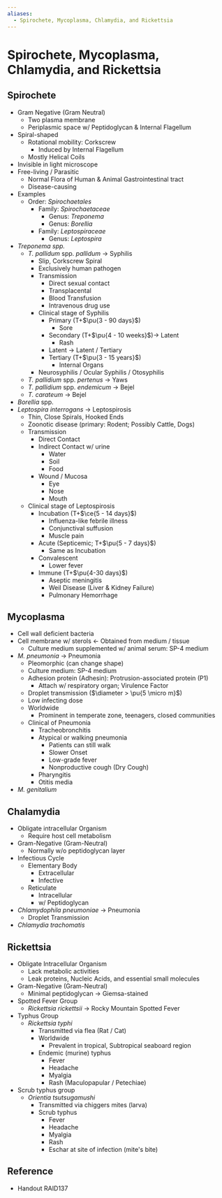 ```yaml
---
aliases:
  - Spirochete, Mycoplasma, Chlamydia, and Rickettsia
---
```


# Spirochete, Mycoplasma, Chlamydia, and Rickettsia

## Spirochete

- Gram Negative (Gram Neutral)
	- Two plasma membrane
	- Periplasmic space w/ Peptidoglycan & Internal Flagellum
- Spiral-shaped
	- Rotational mobility: Corkscrew
		- Induced by Internal Flagellum
	- Mostly Helical Coils
- Invisible in light microscope
- Free-living / Parasitic
	- Normal Flora of Human & Animal Gastrointestinal tract
	- Disease-causing
- Examples
	- Order: *Spirochaetales*
		- Family: *Spirochaetaceae*
			- Genus: *Treponema*
			- Genus: *Borellia*
		- Family: *Leptospiraceae*
			- Genus: *Leptospira*
- *Treponema spp.*
	- *T. pallidum* spp. *pallidum* → Syphilis
		- Slip, Corkscrew Spiral
		- Exclusively human pathogen
		- Transmission
			- Direct sexual contact
			- Transplacental
			- Blood Transfusion
			- Intravenous drug use
		- Clinical stage of Syphilis
			- Primary (T+$\pu{3 - 90 days}$)
				- Sore
			- Secondary (T+$\pu{4 - 10 weeks}$)→ Latent
				- Rash
			- Latent → Latent / Tertiary
			- Tertiary (T+$\pu{3 - 15 years}$)
				- Internal Organs
		- Neurosyphilis / Ocular Syphilis / Otosyphilis
	- *T. pallidium* spp. *pertenus* → Yaws
	- *T. pallidium* spp. *endemicum* → Bejel
	- *T. carateum* → Bejel
- *Borellia* spp.
- *Leptospira interrogans* → Leptospirosis
	- Thin, Close Spirals, Hooked Ends
	- Zoonotic disease (primary: Rodent; Possibly Cattle, Dogs)
	- Transmission
		- Direct Contact
		- Indirect Contact w/ urine
			- Water
			- Soil
			- Food
		- Wound / Mucosa
			- Eye
			- Nose
			- Mouth
	- Clinical stage of Leptospirosis
		- Incubation (T+$\ce{5 - 14 days}$)
			- Influenza-like febrile illness
			- Conjunctival suffusion
			- Muscle pain
		- Acute (Septicemic; T+$\pu{5 - 7 days}$)
			- Same as Incubation
		- Convalescent
			- Lower fever
		- Immune (T+$\pu{4-30 days}$)
			- Aseptic meningitis
			- Weil Disease (Liver & Kidney Failure)
			- Pulmonary Hemorrhage

## Mycoplasma

- Cell wall deficient bacteria
- Cell membrane w/ sterols ← Obtained from medium / tissue
	- Culture medium supplemented w/ animal serum: SP-4 medium
- *M. pneumonia* → Pneumonia
	- Pleomorphic (can change shape)
	- Culture medium: SP-4 medium
	- Adhesion protein (Adhesin): Protrusion-associated protein (P1)
		- Attach w/ respiratory organ; Virulence Factor
	- Droplet transmission ($\diameter > \pu{5 \micro m}$)
	- Low infecting dose
	- Worldwide
		- Prominent in temperate zone, teenagers, closed communities
	- Clinical of Pneumonia
		- Tracheobronchitis
		- Atypical or walking pneumonia
			- Patients can still walk
			- Slower Onset
			- Low-grade fever
			- Nonproductive cough (Dry Cough)
		- Pharyngitis
		- Otitis media
- *M. genitalium*

## Chalamydia

- Obligate intracellular Organism
	- Require host cell metabolism
- Gram-Negative (Gram-Neutral)
	- Normally w/o peptidoglycan layer
- Infectious Cycle
	- Elementary Body
		- Extracellular
		- Infective
	- Reticulate
		- Intracellular
		- w/ Peptidoglycan
- *Chlamydophila pneumoniae* → Pneumonia
	- Droplet Transmission
- *Chlamydia trachomatis*

## Rickettsia

- Obligate Intracellular Organism
	- Lack metabolic activities
	- Leak proteins, Nucleic Acids, and essential small molecules
- Gram-Negative (Gram-Neutral)
	- Minimal peptidoglycan → Giemsa-stained
- Spotted Fever Group
	- *Rickettsia rickettsii* → Rocky Mountain Spotted Fever
- Typhus Group
	- *Rickettsia typhi*
		- Transmitted via flea (Rat / Cat)
		- Worldwide
			- Prevalent in tropical, Subtropical seaboard region
		- Endemic (murine) typhus
			- Fever
			- Headache
			- Myalgia
			- Rash (Maculopapular / Petechiae)
- Scrub typhus group
	- *Orientia tsutsugamushi*
		- Transmitted via chiggers mites (larva)
		- Scrub typhus
			- Fever
			- Headache
			- Myalgia
			- Rash
			- Eschar at site of infection (mite's bite)

## Reference

- Handout RAID137

